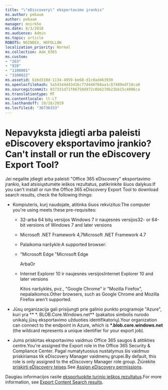 ```yaml
---
title: "\"eDiscovery\" eksportavimo įrankis"
ms.author: pebaum
author: pebaum
manager: mnirkhe
ms.date: 8/3/2018
ms.audience: Admin
ms.topic: article
ROBOTS: NOINDEX, NOFOLLOW
localization_priority: Normal
ms.collection: Adm_O365
ms.custom:
- "263"
- "928"
- "1100001"
- "3100022"
ms.assetid: b16d310d-1134-4959-be68-d1c0ad463930
ms.openlocfilehash: 5a54344d43d16c77d440768aa1c87489edf10ca0
ms.sourcegitcommit: 037331d71f06750d972c0b6278b23bb15c4806ca
ms.translationtype: MT
ms.contentlocale: lt-LT
ms.lasthandoff: 10/18/2019
ms.locfileid: "36736333"
---
```

# <a name="cant-install-or-run-the-ediscovery-export-tool"></a><span data-ttu-id="243f6-102">Nepavyksta įdiegti arba paleisti eDiscovery eksportavimo įrankio?</span><span class="sxs-lookup"><span data-stu-id="243f6-102">Can't install or run the eDiscovery Export Tool?</span></span>

<span data-ttu-id="243f6-103">Jei negalite įdiegti arba paleisti "Office 365 eDiscovery" eksportavimo įrankio, kad atsisiųstumėte ieškos rezultatus, patikrinkite šiuos dalykus:</span><span class="sxs-lookup"><span data-stu-id="243f6-103">If you can't install or run the Office 365 eDiscovery Export Tool to download search results, check the following things:</span></span>
  
- <span data-ttu-id="243f6-104">Kompiuteris, kurį naudojate, atitinka šiuos rekvizitus:</span><span class="sxs-lookup"><span data-stu-id="243f6-104">The computer you're using meets these pre-requisites:</span></span>

  - <span data-ttu-id="243f6-105">32-arba 64 bitų versijos Windows 7 ir naujesnės versijos</span><span class="sxs-lookup"><span data-stu-id="243f6-105">32- or 64-bit versions of Windows 7 and later versions</span></span>

  - <span data-ttu-id="243f6-106">Microsoft .NET Framework 4,7</span><span class="sxs-lookup"><span data-stu-id="243f6-106">Microsoft .NET Framework 4.7</span></span>

  - <span data-ttu-id="243f6-107">Palaikoma naršyklė:</span><span class="sxs-lookup"><span data-stu-id="243f6-107">A supported browser:</span></span>

  - <span data-ttu-id="243f6-108">"Microsoft Edge ‟</span><span class="sxs-lookup"><span data-stu-id="243f6-108">Microsoft Edge</span></span>

    <span data-ttu-id="243f6-109">Arba</span><span class="sxs-lookup"><span data-stu-id="243f6-109">Or</span></span>

  - <span data-ttu-id="243f6-110">Internet Explorer 10 ir naujesnės versijos</span><span class="sxs-lookup"><span data-stu-id="243f6-110">Internet Explorer 10 and later versions</span></span>

    <span data-ttu-id="243f6-111">Kitos naršyklės, pvz., "Google Chrome" ir "Mozilla Firefox", nepalaikomos.</span><span class="sxs-lookup"><span data-stu-id="243f6-111">Other browsers, such as Google Chrome and Mozilla Firefox aren't supported.</span></span>

- <span data-ttu-id="243f6-112">Jūsų organizacija gali prisijungti prie galinio punkto programoje "Azure", kuri yra \*\* \*. BLOB.Core.Windows.net\*\* (pakaitos simbolis nurodo unikalų jūsų eksportavimo užduoties identifikatorių).</span><span class="sxs-lookup"><span data-stu-id="243f6-112">Your organization can connect to the endpoint in Azure, which is **\*.blob.core.windows.net** (the wildcard represents a unique identifier for your export job).</span></span>

- <span data-ttu-id="243f6-113">Jums priskirtas eksportavimo vaidmuo Office 365 saugos &amp; atitikties centre.</span><span class="sxs-lookup"><span data-stu-id="243f6-113">You're assigned the Export role in the Office 365 Security &amp; Compliance Center.</span></span> <span data-ttu-id="243f6-114">Pagal numatytuosius nustatymus šis vaidmuo priskiriamas tik eDiscovery Manager vaidmenų grupei.</span><span class="sxs-lookup"><span data-stu-id="243f6-114">By default, this role is only assigned to the eDiscovery Manager role group.</span></span> <span data-ttu-id="243f6-115">Žiūrėkite [priskirti eDiscovery teises](https://docs.microsoft.com/office365/securitycompliance/assign-ediscovery-permissions).</span><span class="sxs-lookup"><span data-stu-id="243f6-115">See [Assign eDiscovery permissions](https://docs.microsoft.com/office365/securitycompliance/assign-ediscovery-permissions).</span></span>

<span data-ttu-id="243f6-116">Daugiau informacijos rasite [eksportuokite turinio ieškos rezultatus](https://docs.microsoft.com/office365/securitycompliance/export-search-results).</span><span class="sxs-lookup"><span data-stu-id="243f6-116">For more information, see [Export Content Search results](https://docs.microsoft.com/office365/securitycompliance/export-search-results).</span></span>
  